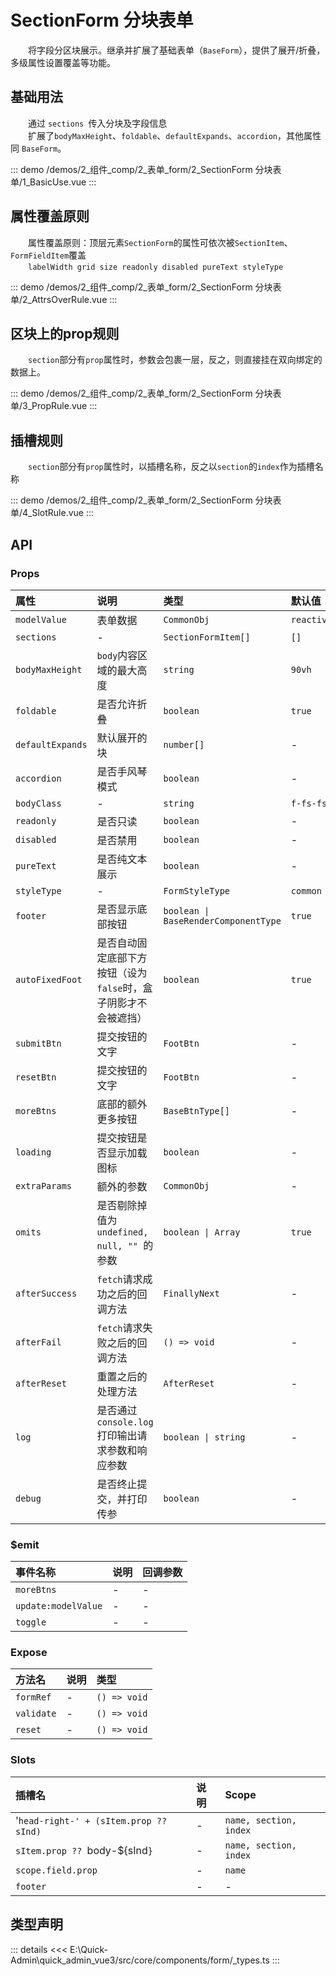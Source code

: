 # SectionForm 分块表单

&emsp;&emsp;将字段分区块展示。继承并扩展了基础表单（`BaseForm`），提供了展开/折叠，多级属性设置覆盖等功能。
## 基础用法

&emsp;&emsp;通过 `sections `传入分块及字段信息  
&emsp;&emsp;扩展了`bodyMaxHeight`、`foldable`、`defaultExpands`、`accordion`，其他属性同 `BaseForm`。

::: demo 
/demos/2_组件_comp/2_表单_form/2_SectionForm 分块表单/1_BasicUse.vue
:::
## 属性覆盖原则

&emsp;&emsp;属性覆盖原则：顶层元素`SectionForm`的属性可依次被`SectionItem`、`FormFieldItem`覆盖  
&emsp;&emsp;`labelWidth grid size readonly disabled pureText styleType`

::: demo 
/demos/2_组件_comp/2_表单_form/2_SectionForm 分块表单/2_AttrsOverRule.vue
:::
## 区块上的prop规则

&emsp;&emsp;`section`部分有`prop`属性时，参数会包裹一层，反之，则直接挂在双向绑定的数据上。

::: demo 
/demos/2_组件_comp/2_表单_form/2_SectionForm 分块表单/3_PropRule.vue
:::
## 插槽规则

&emsp;&emsp;`section`部分有`prop`属性时，以插槽名称，反之以`section`的`index`作为插槽名称

::: demo 
/demos/2_组件_comp/2_表单_form/2_SectionForm 分块表单/4_SlotRule.vue
:::


## API 

### Props

|属性|说明|类型|默认值|
|:---|:---|:---|:---|
|`modelValue`|表单数据|`CommonObj`|`reactive({})`|
|`sections`|-|`SectionFormItem[]`|`[]`|
|`bodyMaxHeight`|`body`内容区域的最大高度|`string`|`90vh`|
|`foldable`|是否允许折叠|`boolean`|`true`|
|`defaultExpands`|默认展开的块|`number[]`|-|
|`accordion`|是否手风琴模式|`boolean`|-|
|`bodyClass`|-|`string`|`f-fs-fs-w`|
|`readonly`|是否只读|`boolean`|-|
|`disabled`|是否禁用|`boolean`|-|
|`pureText`|是否纯文本展示|`boolean`|-|
|`styleType`|-|`FormStyleType`|`common`|
|`footer`|是否显示底部按钮|`boolean \| BaseRenderComponentType`|`true`|
|`autoFixedFoot`|是否自动固定底部下方按钮（设为`false`时，盒子阴影才不会被遮挡）|`boolean`|`true`|
|`submitBtn`|提交按钮的文字|`FootBtn`|-|
|`resetBtn`|提交按钮的文字|`FootBtn`|-|
|`moreBtns`|底部的额外更多按钮|`BaseBtnType[]`|-|
|`loading`|提交按钮是否显示加载图标|`boolean`|-|
|`extraParams`|额外的参数|`CommonObj`|-|
|`omits`|是否剔除掉值为 `undefined, null, "" `的参数|`boolean \| Array`|`true`|
|`afterSuccess`|`fetch`请求成功之后的回调方法|`FinallyNext`|-|
|`afterFail`|`fetch`请求失败之后的回调方法|`() => void`|-|
|`afterReset`|重置之后的处理方法|`AfterReset`|-|
|`log`|是否通过 `console.log `打印输出请求参数和响应参数|`boolean \| string`|-|
|`debug`|是否终止提交，并打印传参|`boolean`|-|

### $emit

|事件名称|说明|回调参数|
|:---|:---|:---|
|`moreBtns`|-|-|
|`update:modelValue`|-|-|
|`toggle`|-|-|

### Expose

|方法名|说明|类型|
|:---|:---|:---|
|`formRef`|-|`() => void`|
|`validate`|-|`() => void`|
|`reset`|-|`() => void`|

### Slots

|插槽名|说明|Scope|
|:---|:---|:---|
|'`head-right-' + (sItem.prop ?? sInd)`|-|`name, section, index`|
|`sItem.prop ?? `body-${sInd`}`|-|`name, section, index`|
|`scope.field.prop`|-|`name`|
|`footer`|-|-|


## 类型声明

::: details
<<< E:\Quick-Admin\quick_admin_vue3/src/core/components/form/_types.ts
:::  
